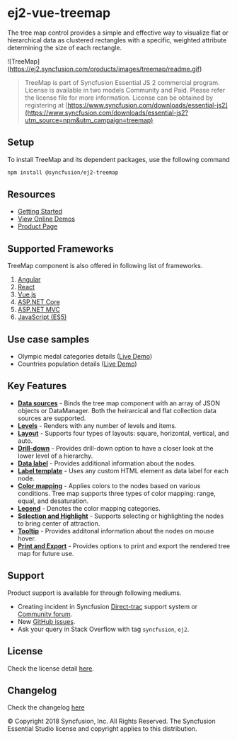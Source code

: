 # ej2-vue-treemap

The tree map control provides a simple and effective way to visualize flat or hierarchical data as clustered rectangles with a specific, weighted attribute determining the size of each rectangle.

![TreeMap] (https://ej2.syncfusion.com/products/images/treemap/readme.gif)

> TreeMap is part of Syncfusion Essential JS 2 commercial program. License is available in two models Community and Paid. Please refer the license file for more information. License can be obtained by registering at [https://www.syncfusion.com/downloads/essential-js2](https://www.syncfusion.com/downloads/essential-js2?utm_source=npm&utm_campaign=treemap)

## Setup

To install TreeMap and its dependent packages, use the following command

```sh
npm install @syncfusion/ej2-treemap
```

## Resources

* [Getting Started](https://ej2.syncfusion.com/vue/documentation/treemap/getting-started.html)
* [View Online Demos](https://ej2.syncfusion.com/vue/demos/#/material/treemap/default.html)
* [Product Page](https://www.syncfusion.com/products/javascript/treemap)

## Supported Frameworks

TreeMap component is also offered in following list of frameworks.

1. [Angular](https://www.npmjs.com/package/@syncfusion/ej2-ng-treemap?utm_source=npm&utm_campaign=treemap)
2. [React](https://www.npmjs.com/package/@syncfusion/ej2-react-treemap?utm_source=npm&utm_campaign=treemap)
3. [Vue.js](https://www.npmjs.com/package/@syncfusion/ej2-vue-treemap?utm_source=npm&utm_campaign=treemap)
4. [ASP.NET Core](https://aspdotnetcore.syncfusion.com/TreeMap/Default#/material)
5. [ASP.NET MVC](https://aspnetmvc.syncfusion.com/TreeMap/Default#/material)
6. [JavaScript (ES5)](https://www.syncfusion.com/products/javascript/treemap)

## Use case samples

* Olympic medal categories details ([Live Demo](https://ej2.syncfusion.com/vue/demos/#/material/treemap/customization.html))
* Countries population details ([Live Demo](https://ej2.syncfusion.com/vue/demos/#/material/treemap/drilldown.html))

## Key Features

* [**Data sources**](https://ej2.syncfusion.com/vue/demos/#/material/treemap/pie.html) - Binds the tree map component with an array of JSON objects or DataManager. Both the heirarcical and flat collection data sources are supported.
* [**Levels**](https://ej2.syncfusion.com/vue/demos/#/material/treemap/default.html) - Renders with any number of levels and items.
* [**Layout**](https://ej2.syncfusion.com/vue/demos/#/material/treemap/layout.html) - Supports four types of layouts: square, horizontal, vertical, and auto.
* [**Drill-down**](https://ej2.syncfusion.com/vue/demos/#/material/treemap/drilldown.html) - Provides drill-down option to have a closer look at the lower level of a hierarchy.
* [**Data label**](https://ej2.syncfusion.com/vue/demos/#/material/treemap/label.html) - Provides additional information about the nodes.
* [**Label template**](https://ej2.syncfusion.com/vue/demos/#/material/treemap/customization.html) - Uses any custom HTML element as data label for each node.
* [**Color mapping**](https://ej2.syncfusion.com/vue/demos/#/material/treemap/label.html) - Applies colors to the nodes based on various conditions. Tree map supports three types of color mapping: range, equal, and desaturation.
* [**Legend**](https://ej2.syncfusion.com/vue/demos/#/material/treemap/election.html) - Denotes the color mapping categories.
* [**Selection and Highlight**](https://ej2.syncfusion.com/vue/demos/#/material/treemap/selection.html) - Supports selecting or highlighting the nodes to bring center of attraction.
* [**Tooltip**](https://ej2.syncfusion.com/vue/demos/#/material/treemap/tooltip.html) - Provides additonal information about the nodes on mouse hover.
* [**Print and Export**](https://ej2.syncfusion.com/vue/demos/#/material/treemap/print.html) - Provides options to print and export the rendered tree map for future use.

## Support

Product support is available for through following mediums.

* Creating incident in Syncfusion [Direct-trac](https://www.syncfusion.com/support/directtrac/incidents?utm_source=npm&utm_campaign=treemap) support system or [Community forum](https://www.syncfusion.com/forums/essential-js2?utm_source=npm&utm_campaign=treemap).
* New [GitHub issues](https://github.com/syncfusion/ej2-treemap/issues).
* Ask your query in Stack Overflow with tag `syncfusion`, `ej2`.

## License

Check the license detail [here](https://github.com/syncfusion/ej2/blob/master/license?utm_source=npm&utm_campaign=treemap).

## Changelog

Check the changelog [here](https://github.com/syncfusion/ej2-treemap/blob/master/CHANGELOG.md?utm_source=npm&utm_campaign=treemap)

© Copyright 2018 Syncfusion, Inc. All Rights Reserved. The Syncfusion Essential Studio license and copyright applies to this distribution.